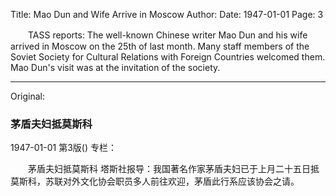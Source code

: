 Title: Mao Dun and Wife Arrive in Moscow
Author: 
Date: 1947-01-01
Page: 3

　　TASS reports: The well-known Chinese writer Mao Dun and his wife arrived in Moscow on the 25th of last month. Many staff members of the Soviet Society for Cultural Relations with Foreign Countries welcomed them. Mao Dun's visit was at the invitation of the society.



<hr /> 

Original: 


### 茅盾夫妇抵莫斯科

1947-01-01
第3版()
专栏：

　　茅盾夫妇抵莫斯科
    塔斯社报导：我国著名作家茅盾夫妇已于上月二十五日抵莫斯科，苏联对外文化协会职员多人前往欢迎，茅盾此行系应该协会之请。
